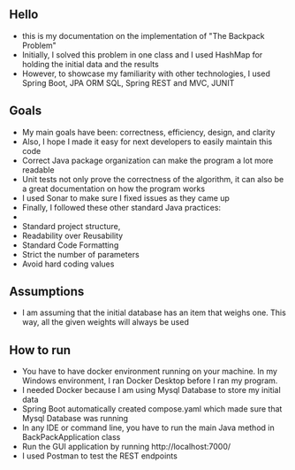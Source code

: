 ## Hello

- this is my documentation on the implementation of "The Backpack Problem"
- Initially, I solved this problem in one class and I used HashMap for holding the initial data and the results
- However, to showcase my familiarity with other technologies, I used Spring Boot, JPA ORM SQL, Spring REST and MVC, JUNIT

## Goals
- My main goals have been: correctness, efficiency, design, and clarity
- Also, I hope I made it easy for next developers to easily maintain this code
- Correct Java package organization can make the program a lot more readable
- Unit tests not only prove the correctness of the algorithm, it can also be a great documentation on how the program works
- I used Sonar to make sure I fixed issues as they came up
- Finally, I followed these other standard Java practices:
-
- Standard project structure,
- Readability over Reusability
- Standard Code Formatting
- Strict the number of parameters
- Avoid hard coding values

## Assumptions
- I am assuming that the initial database has an item that weighs one. This way, all the given weights will always be used

## How to run
- You have to have docker environment running on your machine. In my Windows environment, I ran Docker Desktop before I ran my program.
- I needed Docker because I am using Mysql Database to store my initial data
- Spring Boot automatically created compose.yaml which made sure that Mysql Database was running
- In any IDE or command line, you have to run the main Java method in BackPackApplication class
- Run the GUI application by running http://localhost:7000/
- I used Postman to test the REST endpoints